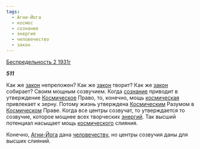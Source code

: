 ```yaml
---
tags:
  - Агни-Йога
  - космос
  - сознание
  - энергия
  - человечество
  - закон
---
```

[Беспредельность 2 1931г](https://127.0.0.1:4002/agni/1931)

___511___

Как же [закон](../../../tags/#закон) непреложен? Как же [закон](../../../tags/#закон) творит? Как же [закон](../../../tags/#закон) собирает? Своим мощным созвучием. Когда [сознание](../../../tags/#сознание) приводит в утверждение [Космическое](../../../tags/#космос) Право, то, конечно, мощь [космическая](../../../tags/#космос) привлекает к зерну. Потому жизнь утверждена [Космическим](../../../tags/#космос) Разумом в [Космическом](../../../tags/#космос) Праве. Когда все центры созвучат, то утверждается то созвучие, которое мощнее всех творческих [энергий](../../../tags/#энергия). Так высший потенциал насыщает мощь [космического](../../../tags/#космос) слияния.   

Конечно, [Агни-Йога](../../../tags/#Агни-Йога) дана [человечеству](../../../tags/#человечество), но центры созвучия даны для высших слияний.   

